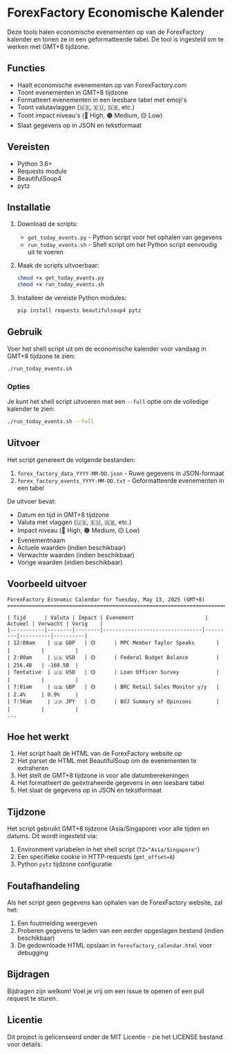 # ForexFactory Economische Kalender

Deze tools halen economische evenementen op van de ForexFactory kalender en tonen ze in een geformatteerde tabel. De tool is ingesteld om te werken met GMT+8 tijdzone.

## Functies

* Haalt economische evenementen op van ForexFactory.com
* Toont evenementen in GMT+8 tijdzone
* Formatteert evenementen in een leesbare tabel met emoji's
* Toont valutavlaggen (🇺🇸, 🇪🇺, 🇬🇧, etc.)
* Toont impact niveau's (🔴 High, 🟠 Medium, 🟡 Low)
* Slaat gegevens op in JSON en tekstformaat

## Vereisten

* Python 3.6+
* Requests module
* BeautifulSoup4
* pytz

## Installatie

1. Download de scripts:
   * `get_today_events.py` - Python script voor het ophalen van gegevens
   * `run_today_events.sh` - Shell script om het Python script eenvoudig uit te voeren

2. Maak de scripts uitvoerbaar:
   ```bash
   chmod +x get_today_events.py
   chmod +x run_today_events.sh
   ```

3. Installeer de vereiste Python modules:
   ```bash
   pip install requests beautifulsoup4 pytz
   ```

## Gebruik

Voer het shell script uit om de economische kalender voor vandaag in GMT+8 tijdzone te zien:

```bash
./run_today_events.sh
```

### Opties

Je kunt het shell script uitvoeren met een `--full` optie om de volledige kalender te zien:

```bash
./run_today_events.sh --full
```

## Uitvoer

Het script genereert de volgende bestanden:

1. `forex_factory_data_YYYY-MM-DD.json` - Ruwe gegevens in JSON-formaat
2. `forex_factory_events_YYYY-MM-DD.txt` - Geformatteerde evenementen in een tabel

De uitvoer bevat:

* Datum en tijd in GMT+8 tijdzone
* Valuta met vlaggen (🇺🇸, 🇪🇺, 🇬🇧, etc.)
* Impact niveau (🔴 High, 🟠 Medium, 🟡 Low)
* Evenementnaam
* Actuele waarden (indien beschikbaar)
* Verwachte waarden (indien beschikbaar)
* Vorige waarden (indien beschikbaar)

## Voorbeeld uitvoer

```
ForexFactory Economic Calendar for Tuesday, May 13, 2025 (GMT+8)
================================================================================

| Tijd      | Valuta | Impact | Evenement                       | Actueel | Verwacht | Vorig    |
|-----------|--------|--------|--------------------------------|---------|----------|----------|
| 12:00am    | 🇬🇧 GBP   | 🟡      | MPC Member Taylor Speaks       |         |          |          |
| 2:00am     | 🇺🇸 USD   | 🟡      | Federal Budget Balance         |         | 256.4B   | -160.5B  |
| Tentative  | 🇺🇸 USD   | 🟡      | Loan Officer Survey            |         |          |          |
| 7:01am     | 🇬🇧 GBP   | 🟡      | BRC Retail Sales Monitor y/y   |         | 2.4%     | 0.9%     |
| 7:50am     | 🇯🇵 JPY   | 🟡      | BOJ Summary of Opinions        |         |          |          |
...
```

## Hoe het werkt

1. Het script haalt de HTML van de ForexFactory website op
2. Het parset de HTML met BeautifulSoup om de evenementen te extraheren
3. Het stelt de GMT+8 tijdzone in voor alle datumberekeningen
4. Het formatteert de geëxtraheerde gegevens in een leesbare tabel
5. Het slaat de gegevens op in JSON en tekstformaat

## Tijdzone

Het script gebruikt GMT+8 tijdzone (Asia/Singapore) voor alle tijden en datums. Dit wordt ingesteld via:

1. Environment variabelen in het shell script (`TZ="Asia/Singapore"`)
2. Een specifieke cookie in HTTP-requests (`gmt_offset=8`)
3. Python `pytz` tijdzone configuratie

## Foutafhandeling

Als het script geen gegevens kan ophalen van de ForexFactory website, zal het:

1. Een foutmelding weergeven
2. Proberen gegevens te laden van een eerder opgeslagen bestand (indien beschikbaar)
3. De gedownloade HTML opslaan in `forexfactory_calendar.html` voor debugging

## Bijdragen

Bijdragen zijn welkom! Voel je vrij om een issue te openen of een pull request te sturen.

## Licentie

Dit project is gelicenseerd onder de MIT Licentie - zie het LICENSE bestand voor details. 